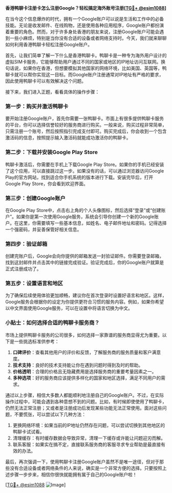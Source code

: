 **香港鸭聊卡注册卡怎么注册Google？轻松搞定海外账号注册[[TG💪+ @esim1088](https://t.me/s/esim1088)]**

在当今这个信息爆炸的时代，拥有一个Google账户可以说是生活和工作中的必备技能。无论是收发邮件、在线购物，还是使用各种应用程序，Google账户都扮演着重要的角色。然而，对于许多身处香港的朋友来说，注册Google账户可能会遇到一些小麻烦，特别是当你没有合适的设备或者网络支持时。今天，我们就来聊聊如何利用香港鸭聊卡轻松注册Google账户。

首先，让我们简单了解一下什么是香港鸭聊卡。鸭聊卡是一种专为海外用户设计的虚拟SIM卡服务，它能够帮助用户通过不同的国家或地区的IP地址访问互联网。换句话说，如果你在香港，但想要模拟其他国家的网络环境，比如美国、英国等，鸭聊卡就可以帮你实现这一目标。而Google账户注册通常对IP地址有严格的要求，因此使用鸭聊卡可以有效解决这个问题。

接下来，我们进入正题，看看具体的操作步骤：

### 第一步：购买并激活鸭聊卡

要开始注册Google账户，首先你需要一张鸭聊卡。市面上有很多提供鸭聊卡服务的平台，你可以选择信誉较好的服务商进行购买。一般来说，购买过程非常简单，只需注册一个账号，然后按照指引完成支付即可。购买完成后，你会收到一个包含激活码的信息，按照提示输入激活码就能成功激活你的鸭聊卡。

### 第二步：下载并安装Google Play Store

鸭聊卡激活后，你需要在手机上下载Google Play Store。如果你的手机已经安装了这个应用，可以直接跳过这一步。如果没有的话，可以通过浏览器访问Google Play的官方网站，找到适合你手机系统的版本进行下载。安装完毕后，打开Google Play Store，你会看到欢迎界面。

### 第三步：创建Google账户

在Google Play Store中，点击右上角的个人头像图标，然后选择“登录”或“创建账户”。如果你是第一次使用Google服务，系统会引导你创建一个新的Google账户。在这里，你需要填写一些基本信息，如姓名、电子邮件地址和密码。记得选择一个强密码，并妥善保管好相关信息。

### 第四步：验证邮箱

创建完账户后，Google会向你提供的邮箱发送一封验证邮件。你需要登录邮箱，找到这封邮件并点击其中的链接完成验证。验证完成后，你的Google账户就算是正式注册成功了。

### 第五步：设置语言和地区

为了确保后续使用体验更加顺畅，建议你在首次登录时设置好语言和地区。这样，Google服务会根据你的设定为你提供更符合习惯的服务内容。例如，如果你希望以中文界面使用Google服务，可以在设置中将语言切换为中文。

### 小贴士：如何选择合适的鸭聊卡服务商？

市场上提供鸭聊卡服务的公司很多，如何选择一家靠谱的服务商显得尤为重要。以下是一些挑选标准供参考：

1. **口碑评价**：查看其他用户的评价和反馈，了解服务商的服务质量和客户满意度。
2. **技术支持**：良好的技术支持能让你在遇到问题时得到及时的帮助。
3. **价格透明**：合理的价格且无隐藏费用是选择服务商的重要考量因素之一。
4. **多种选项**：好的服务商应该提供多样化的国家和地区选择，满足不同用户的需求。

通过以上步骤，相信大多数人都能顺利地注册自己的Google账户。不过，在实际操作过程中，可能会遇到各种意想不到的问题。比如，有时候即使使用了鸭聊卡，仍然无法正常注册；又或者是注册成功后发现某些功能无法正常使用。面对这些问题，不要慌张，可以尝试以下几种方法：

1. 更换网络环境：如果当前的IP地址仍然存在问题，可以尝试切换到其他地区的鸭聊卡试试看。
2. 清理缓存：有时缓存数据会导致异常，清理一下缓存或许能让问题迎刃而解。
3. 联系客服：如果实在搞不定，直接联系服务商的客服寻求专业帮助是最直接有效的办法。

最后，再次强调一下，使用鸭聊卡注册Google账户虽然不是唯一途径，但对于那些没有合适设备或者网络条件的人来说，确实是一个非常方便的选择。只要按照上述步骤一步步来，相信你很快就能拥有属于自己的Google账户啦！

[[TG💪+ @esim1088](https://t.me/s/esim1088) ![Image](https://i.postimg.cc/4NQfJmqS/Snipaste-2025-05-13-00-14-12.png)]